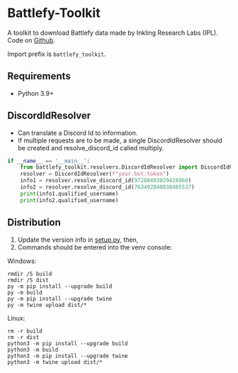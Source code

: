 # Battlefy-Toolkit
A toolkit to download Battlefy data made by Inkling Research Labs (IPL).
Code on [Github](https://github.com/IPLSplatoon/Battlefy-Toolkit).

Import prefix is `battlefy_toolkit`.

## Requirements
- Python 3.9+

## DiscordIdResolver
- Can translate a Discord Id to information.
- If multiple requests are to be made, a single DiscordIdResolver should be created and resolve_discord_id called multiply. 
```python
if __name__ == '__main__':
    from battlefy_toolkit.resolvers.DiscordIdResolver import DiscordIdResolver
    resolver = DiscordIdResolver(f"your.bot.token")
    info1 = resolver.resolve_discord_id(97288493029416960)
    info2 = resolver.resolve_discord_id(763492840038465537)
    print(info1.qualified_username)
    print(info2.qualified_username)
```

## Distribution
1. Update the version info in [setup.py](setup.py), then,
2. Commands should be entered into the venv console:

Windows:

    rmdir /S build
    rmdir /S dist
    py -m pip install --upgrade build
    py -m build
    py -m pip install --upgrade twine
    py -m twine upload dist/*

Linux:

    rm -r build
    rm -r dist
    python3 -m pip install --upgrade build
    python3 -m build
    python3 -m pip install --upgrade twine
    python3 -m twine upload dist/*